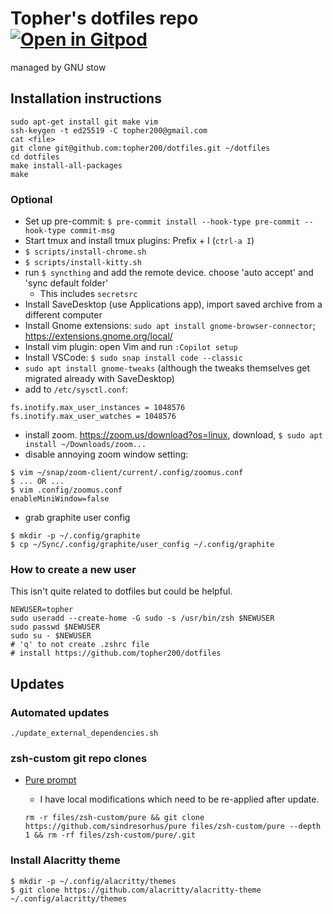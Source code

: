 # Topher's dotfiles repo [![Open in Gitpod](https://gitpod.io/button/open-in-gitpod.svg)](https://gitpod.io/#https://github.com/topher200/dotfiles)

managed by GNU stow

## Installation instructions

```console
sudo apt-get install git make vim
ssh-keygen -t ed25519 -C topher200@gmail.com
cat <file>
git clone git@github.com:topher200/dotfiles.git ~/dotfiles
cd dotfiles
make install-all-packages
make
```

### Optional

- Set up pre-commit: `$ pre-commit install --hook-type pre-commit --hook-type commit-msg`
- Start tmux and install tmux plugins: Prefix + I (`ctrl-a I`)
- `$ scripts/install-chrome.sh`
- `$ scripts/install-kitty.sh`
- run `$ syncthing` and add the remote device. choose 'auto accept' and 'sync default folder'
  - This includes `secretsrc`
- Install SaveDesktop (use Applications app), import saved archive from a different computer
- Install Gnome extensions: `sudo apt install gnome-browser-connector`; https://extensions.gnome.org/local/
- Install vim plugin: open Vim and run `:Copilot setup`
- Install VSCode: `$ sudo snap install code --classic`
- `sudo apt install gnome-tweaks` (although the tweaks themselves get migrated
  already with SaveDesktop)
- add to `/etc/sysctl.conf`:

```
fs.inotify.max_user_instances = 1048576
fs.inotify.max_user_watches = 1048576
```

- install zoom. https://zoom.us/download?os=linux, download, `$ sudo apt install ~/Downloads/zoom...`
- disable annoying zoom window setting:

```
$ vim ~/snap/zoom-client/current/.config/zoomus.conf
$ ... OR ...
$ vim .config/zoomus.conf
enableMiniWindow=false
```

- grab graphite user config

```
$ mkdir -p ~/.config/graphite
$ cp ~/Sync/.config/graphite/user_config ~/.config/graphite
```

### How to create a new user

This isn't quite related to dotfiles but could be helpful.

```console
NEWUSER=topher
sudo useradd --create-home -G sudo -s /usr/bin/zsh $NEWUSER
sudo passwd $NEWUSER
sudo su - $NEWUSER
# 'q' to not create .zshrc file
# install https://github.com/topher200/dotfiles
```

## Updates

### Automated updates

```console
./update_external_dependencies.sh
```

### zsh-custom git repo clones

- [Pure prompt](https://github.com/sindresorhus/pure)

  - I have local modifications which need to be re-applied after update.

  ```console
  rm -r files/zsh-custom/pure && git clone https://github.com/sindresorhus/pure files/zsh-custom/pure --depth 1 && rm -rf files/zsh-custom/pure/.git
  ```

### Install Alacritty theme

```
$ mkdir -p ~/.config/alacritty/themes
$ git clone https://github.com/alacritty/alacritty-theme ~/.config/alacritty/themes
```
